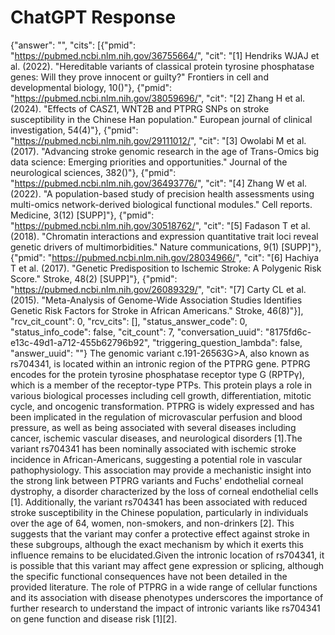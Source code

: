 # ChatGPT Response

{"answer": "", "cits": [{"pmid": "https://pubmed.ncbi.nlm.nih.gov/36755664/", "cit": "[1] Hendriks WJAJ et al. (2022). \"Hereditable variants of classical protein tyrosine phosphatase genes: Will they prove innocent or guilty?\" Frontiers in cell and developmental biology, 10()"}, {"pmid": "https://pubmed.ncbi.nlm.nih.gov/38059696/", "cit": "[2] Zhang H et al. (2024). \"Effects of CASZ1, WNT2B and PTPRG SNPs on stroke susceptibility in the Chinese Han population.\" European journal of clinical investigation, 54(4)"}, {"pmid": "https://pubmed.ncbi.nlm.nih.gov/29111012/", "cit": "[3] Owolabi M et al. (2017). \"Advancing stroke genomic research in the age of Trans-Omics big data science: Emerging priorities and opportunities.\" Journal of the neurological sciences, 382()"}, {"pmid": "https://pubmed.ncbi.nlm.nih.gov/36493776/", "cit": "[4] Zhang W et al. (2022). \"A population-based study of precision health assessments using multi-omics network-derived biological functional modules.\" Cell reports. Medicine, 3(12) [SUPP]"}, {"pmid": "https://pubmed.ncbi.nlm.nih.gov/30518762/", "cit": "[5] Fadason T et al. (2018). \"Chromatin interactions and expression quantitative trait loci reveal genetic drivers of multimorbidities.\" Nature communications, 9(1) [SUPP]"}, {"pmid": "https://pubmed.ncbi.nlm.nih.gov/28034966/", "cit": "[6] Hachiya T et al. (2017). \"Genetic Predisposition to Ischemic Stroke: A Polygenic Risk Score.\" Stroke, 48(2) [SUPP]"}, {"pmid": "https://pubmed.ncbi.nlm.nih.gov/26089329/", "cit": "[7] Carty CL et al. (2015). \"Meta-Analysis of Genome-Wide Association Studies Identifies Genetic Risk Factors for Stroke in African Americans.\" Stroke, 46(8)"}], "rcv_cit_count": 0, "rcv_cits": [], "status_answer_code": 0, "status_info_code": false, "cit_count": 7, "conversation_uuid": "8175fd6c-e13c-49d1-a712-455b62796b92", "triggering_question_lambda": false, "answer_uuid": ""}
The genomic variant c.191-26563G>A, also known as rs704341, is located within an intronic region of the PTPRG gene. PTPRG encodes for the protein tyrosine phosphatase receptor type G (RPTPγ), which is a member of the receptor-type PTPs. This protein plays a role in various biological processes including cell growth, differentiation, mitotic cycle, and oncogenic transformation. PTPRG is widely expressed and has been implicated in the regulation of microvascular perfusion and blood pressure, as well as being associated with several diseases including cancer, ischemic vascular diseases, and neurological disorders [1].The variant rs704341 has been nominally associated with ischemic stroke incidence in African-Americans, suggesting a potential role in vascular pathophysiology. This association may provide a mechanistic insight into the strong link between PTPRG variants and Fuchs' endothelial corneal dystrophy, a disorder characterized by the loss of corneal endothelial cells [1]. Additionally, the variant rs704341 has been associated with reduced stroke susceptibility in the Chinese population, particularly in individuals over the age of 64, women, non-smokers, and non-drinkers [2]. This suggests that the variant may confer a protective effect against stroke in these subgroups, although the exact mechanism by which it exerts this influence remains to be elucidated.Given the intronic location of rs704341, it is possible that this variant may affect gene expression or splicing, although the specific functional consequences have not been detailed in the provided literature. The role of PTPRG in a wide range of cellular functions and its association with disease phenotypes underscores the importance of further research to understand the impact of intronic variants like rs704341 on gene function and disease risk [1][2].